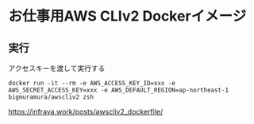 # お仕事用AWS CLIv2 Dockerイメージ

## 実行
アクセスキーを渡して実行する

```
docker run -it --rm -e AWS_ACCESS_KEY_ID=xxx -e AWS_SECRET_ACCESS_KEY=xxx -e AWS_DEFAULT_REGION=ap-northeast-1 bigmuramura/awscliv2 zsh
```

https://infraya.work/posts/awscliv2_dockerfile/
